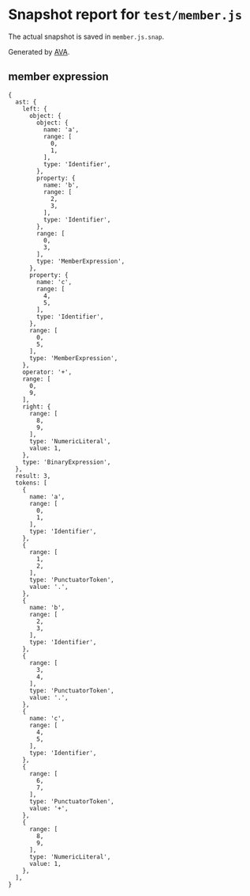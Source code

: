 # Snapshot report for `test/member.js`

The actual snapshot is saved in `member.js.snap`.

Generated by [AVA](https://ava.li).

## member expression

    {
      ast: {
        left: {
          object: {
            object: {
              name: 'a',
              range: [
                0,
                1,
              ],
              type: 'Identifier',
            },
            property: {
              name: 'b',
              range: [
                2,
                3,
              ],
              type: 'Identifier',
            },
            range: [
              0,
              3,
            ],
            type: 'MemberExpression',
          },
          property: {
            name: 'c',
            range: [
              4,
              5,
            ],
            type: 'Identifier',
          },
          range: [
            0,
            5,
          ],
          type: 'MemberExpression',
        },
        operator: '+',
        range: [
          0,
          9,
        ],
        right: {
          range: [
            8,
            9,
          ],
          type: 'NumericLiteral',
          value: 1,
        },
        type: 'BinaryExpression',
      },
      result: 3,
      tokens: [
        {
          name: 'a',
          range: [
            0,
            1,
          ],
          type: 'Identifier',
        },
        {
          range: [
            1,
            2,
          ],
          type: 'PunctuatorToken',
          value: '.',
        },
        {
          name: 'b',
          range: [
            2,
            3,
          ],
          type: 'Identifier',
        },
        {
          range: [
            3,
            4,
          ],
          type: 'PunctuatorToken',
          value: '.',
        },
        {
          name: 'c',
          range: [
            4,
            5,
          ],
          type: 'Identifier',
        },
        {
          range: [
            6,
            7,
          ],
          type: 'PunctuatorToken',
          value: '+',
        },
        {
          range: [
            8,
            9,
          ],
          type: 'NumericLiteral',
          value: 1,
        },
      ],
    }
